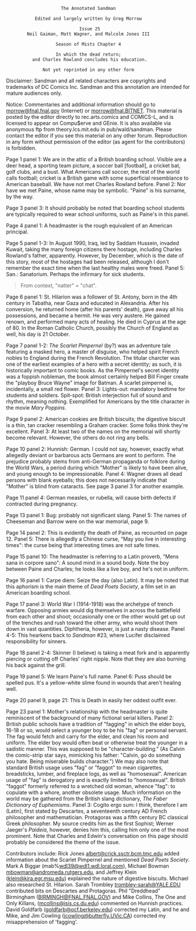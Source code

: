                          The Annotated Sandman

               Edited and largely written by Greg Morrow

                                Issue 25
            Neil Gaiman, Matt Wagner, and Malcolm Jones III

                       Season of Mists Chapter 4

                       In which the dead return;
              and Charles Rowland concludes his education.

                  Not yet reprinted in any other form

Disclaimer:  Sandman and all related characters are copyrights and trademarks
of DC Comics Inc.  Sandman and this annotation are intended for mature
audiences only.

Notice:  Commentaries and additional information should go to
morrow@fnal.fnal.gov (Internet) or morrow@fnal.BITNET.  This material is
posted by the editor directly to rec.arts.comics and COMICS-L, and is licensed
to appear on Compu$erve and GEnie.  It is also available via anonymous ftp
from theory.lcs.mit.edu in pub/wald/sandman.  Please contact the editor if you
see this material on any other forum.  Reproduction in any form without
permission of the editor (as agent for the contributors) is forbidden.

Page 1 panel 1:  We are in the attic of a British boarding school.  Visible are
a deer head, a sporting team picture, a soccer ball [football], a cricket bat,
golf clubs, and a bust.  What Americans call soccer, the rest of the world
calls football; cricket is a British game with some superficial resemblance to
American baseball.  We have not met Charles Rowland before.
	Panel 2:  Nor have we met Paine, whose name may be symbolic.  "Paine"
is his surname, by the way.

Page 3 panel 3:  It should probably be noted that boarding school students are
typically required to wear school uniforms, such as Paine's in this panel.

Page 4 panel 1:  A headmaster is the rough equivalent of an American principal.

Page 5 panel 1-3:  In August 1990, Iraq, led by Saddam Hussein, invaded Kuwait,
taking the many foreign citizens there hostage, including Charles Rowland's
father, apparently.  However, by December, which is the date of this story,
most of the hostages had been released, although I don't remember the exact
time when the last healthy males were freed.
	Panel 5:  San.:  Sanatorium.  Perhaps the infirmary for sick students.
>From context, "natter" = "chat".

Page 6 panel 1:  St. Hilarion was a follower of St. Antony, born in the 4th
century in Tabatha, near Gaza and educated in Alexandria.  After his
conversion, he returned home (after his parents' death), gave away all his
possessions, and became a hermit.  He was very austere.  He gained renown, and
performed many acts of healing.  He died in Cyprus at the age of 80.  In the
Roman Catholic Church, possibly the Church of England as well, his day is
21 October.

Page 7 panel 1-2:  _The Scarlet Pimpernel_ (by?) was an adventure tale
featuring a masked hero, a master of disguise, who helped spirit French nobles
to England during the French Revolution.  The titular charcter was one of the
earliest examples of a hero with a secret identity; as such, it is historically
important to comic books.  As the Pimpernel's secret identity was a foppish
nobleman, the book almost certainly helped Bill Finger create the "playboy
Bruce Wayne" image for Batman.  A scarlet pimpernel is, incidentally, a small
red flower.
	Panel 3:  Lights-out:  mandatory bedtime for students and soldiers.
Spit-spot:  British interjection full of sound and rhythm, meaning nothing.
Exemplified for Americans by the title character in the movie _Mary Poppins_.

Page 9 panel 2:  American cookies are British biscuits; the digestive biscuit
is a thin, tan cracker resembling a Graham cracker.  Some folks think they're
excellent.
	Panel 3:  At least two of the names on the memorial will shortly become
relevant.  However, the others do not ring any bells.

Page 10 panel 2:  Hunnish:  German.  I could not say, however, exactly what
allegedly deviant or barbarous acts Germans are wont to perform.  The prejudice
probably stems from anti-German propaganda or folklore during the World Wars, a
period during which "Mother" is likely to have been alive, and young enough to
be impressionable.
	Panel 4:  Wagner draws all dead persons with blank eyeballs; this does
not necessarily indicate that "Mother" is blind from cataracts.  See page 3
panel 3 for another example.

Page 11 panel 4:  German measles, or rubella, will cause birth defects if
contracted during pregnancy.

Page 13 panel 1:  Bug:  probably not significant slang.
	Panel 5:  The names of Cheeseman and Barrow were on the war memorial,
page 9.

Page 14 panel 2:  This is evidently the death of Paine, as recounted on page
12.
	Panel 5:  There is allegedly a Chinese curse, "May you live in
interesting times":  the curse being that interesting times are not safe times.

Page 15 panel 10:  The headmaster is referring to a Latin proverb, "Mens sana
in corpore sano":  A sound mind in a sound body.  Note the boy between Paine
and Charles; he looks like a live boy, and he's not in uniform.

Page 16 panel 1:  Carpe diem:  Seize the day (also Latin).  It may be noted
that this aphorism is the main theme of _Dead Poets Society_, a film set in an
American boarding school.

Page 17 panel 3:  World War I (1914-1918) was the archetype of trench warfare.
Opposing armies would dig themselves in across the battlefield from each other
and shoot; occasionally one or the other would get up out of the trenches and
rush toward the other army, who would shoot them down in vast quantities.
Diphtheria, however, is just a nasty disease.
	Panel 4-5:  This hearkens back to _Sandman_ #23, where Lucifer
disclaimed responsibility for sinners.

Page 18 panel 2-4:  Skinner (I believe) is taking a meat fork and is apparently
piercing or cutting off Charles' right nipple.  Note that they are also burning
his back against the grill.

Page 19 panel 5:  We learn Paine's full name.
	Panel 6:  Puss should be spelled pus.  It's a yellow-white slime found
in wounds that aren't healing well.

Page 20 panel 9, page 21:  This is Death in easily her oddest outfit ever.

Page 23 panel 1:  Mother's relationship with the headmaster is quite
reminiscent of the background of many fictional serial killers.
	Panel 2:  British public schools have a tradition of "fagging" in which
the elder boys, 16-18 or so, would select a younger boy to be his "fag" or
personal servant.  The fag would fetch and carry for the elder, and clean his
room and uniform.  The elder boy would often beat or otherwise treat the
younger in a sadistic manner.  This was supposed to be "character-building."
(As Calvin the comic-strip star says, mimicking his father:  "Calvin, go do
something you hate.  Being miserable builds character.")
	We may also note that standard British usage uses "fag" or "faggot" to
mean cigarettes, breadsticks, lumber, and fireplace logs, as well as
"homosexual".  American usage of "fag" is derogatory and is exactly limited to
"homosexual".  British "faggot" formerly referred to a wretched old woman,
whence "fag": to copulate with a whore, another obsolete usage.  Much
information on the world may be gathered from the British slang dictionary,
_The Faber Dictionary of Euphemisms_.
	Panel 3:  Cogito ergo sum:  I think, therefore I am (Latin), first
stated by Descartes, a seventeenth century AD French philosopher and
mathematician.  Protagoras was a fifth century BC classical Greek philosopher.
My source credits him as the first Sophist; Werner Jaeger's _Paideia_, however,
denies him this, calling him only one of the most prominent.
	Note that Charles and Edwin's conversation on this page should probably
be considered the theme of the issue.

Contributors include:
	Rick Jones <albert@crick.ssctr.bcm.tmc.edu> added information about the
Scarlet Pimpernel and mentioned _Dead Poets Society_.
	Mark A Biggar (mab%wdl39@wdl1.wdl.loral.com), Michael Bowman
<mbowman@andromeda.rutgers.edu>, and Jeffrey Klein (klein@kira.egr.msu.edu)
explained the nature of digestive biscuits.
        Michael also researched St. Hilarion.
	Sarah Trombley <trombley-sarah@YALE.EDU> contributed bits on Descartes
and Protagoras.
	Phil "Dreddhead" Birmingham (BIRMINGH@FNAL.FNAL.GOV) and Mike Collins,
The One and Only Killans, (mcollins@isis.cs.du.edu) commented on Hunnish
practices.
        David Goldfarb (goldfarb@ocf.berkeley.edu) corrected my Latin, and he
and Mike, and Jim  Cowling (jcowling@butterfly.UVic.CA) corrected my
misapprehension of 'fagging'.
